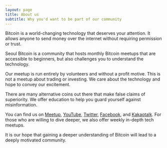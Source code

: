 ```yaml
---
layout: page
title: About us
subtitle: Why you'd want to be part of our community
---
```


Bitcoin is a world-changing technology that deserves your attention. It allows anyone to send money over the internet without requiring permission or trust.

Seoul Bitcoin is a community that hosts monthly Bitcoin meetups that are accessible to beginners, but also challenges you to understand the technology.

Our meetup is run entirely by volunteers and without a profit motive. This is not a meetup about trading or investing. We care about the technology and hope to convey our excitement.

There are many alternative coins out there that make false claims of superiority. We offer education to help you guard yourself against misinformation.

You can find us on [Meetup](https://www.meetup.com/seoulbitcoin), [YouTube](https://www.youtube.com/channel/UC9ygnvBkGNTSNcfNjHAt6xQ/videos), [Twitter](https://www.twitter.com/SeoulBitcoin), [Facebook](https://www.facebook.com/seoulbitcoinmeetup), and [Kakaotalk](https://goo.gl/v26V7Z). For those who are willing to dive deeper, we also offer weekly in-depth tech meetups.

It is our hope that gaining a deeper understanding of Bitcoin will lead to a deeply motivated community.
